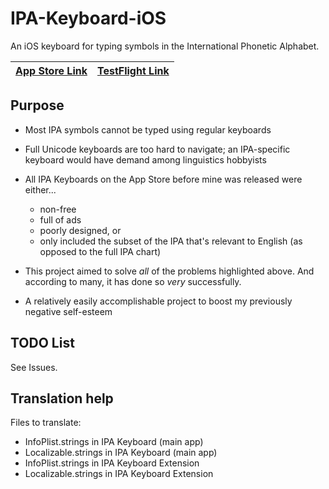 # IPA-Keyboard-iOS

An iOS keyboard for typing symbols in the International Phonetic Alphabet. 

| [App Store Link](https://apps.apple.com/app/ipa-phonetic-keyboard/id1440241497) | [TestFlight Link](https://testflight.apple.com/join/lPas1HHg) |
|-|-|

## Purpose

- Most IPA symbols cannot be typed using regular keyboards

- Full Unicode keyboards are too hard to navigate; an IPA-specific keyboard would have demand among linguistics hobbyists

- All IPA Keyboards on the App Store before mine was released were either...
  - non-free
  - full of ads
  - poorly designed, or
  - only included the subset of the IPA that's relevant to English (as opposed to the full IPA chart)

- This project aimed to solve *all* of the problems highlighted above. And according to many, it has done so *very* successfully.

- A relatively easily accomplishable project to boost my previously negative self-esteem

## TODO List

See Issues.

## Translation help

Files to translate:

- InfoPlist.strings in IPA Keyboard (main app)
- Localizable.strings in IPA Keyboard (main app)
- InfoPlist.strings in IPA Keyboard Extension
- Localizable.strings in IPA Keyboard Extension
